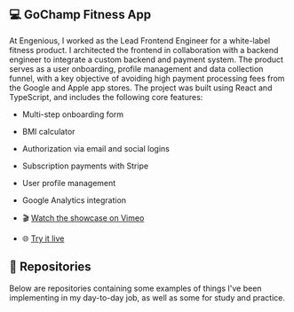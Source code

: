 ## 💻 GoChamp Fitness App
At Engenious, I worked as the Lead Frontend Engineer for a white-label fitness product. I architected the frontend in collaboration with a backend engineer to integrate a custom backend and payment system. The product serves as a user onboarding, profile management and data collection funnel, with a key objective of avoiding high payment processing fees from the Google and Apple app stores.
The project was built using React and TypeScript, and includes the following core features:
- Multi-step onboarding form
- BMI calculator
- Authorization via email and social logins
- Subscription payments with Stripe
- User profile management
- Google Analytics integration

- 🎬 [Watch the showcase on Vimeo](https://vimeo.com/1055877205/7e9e113a9d)  
- 🌐 [Try it live](https://gochamp.fit/)



## 🦾 Repositories
Below are repositories containing some examples of things I've been implementing in my day-to-day job, as well as some for study and practice.
